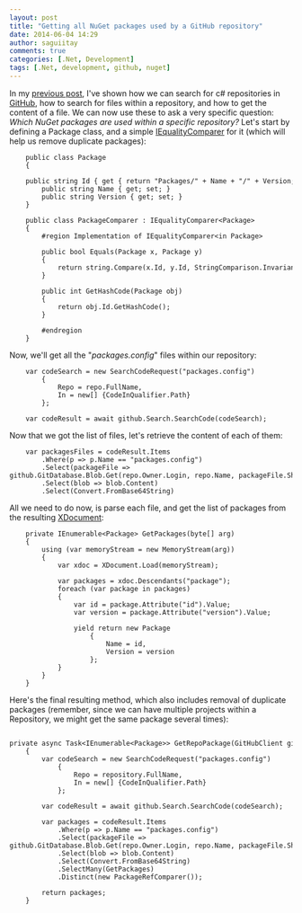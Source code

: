 ```yaml
---
layout: post
title: "Getting all NuGet packages used by a GitHub repository"
date: 2014-06-04 14:29
author: saguiitay
comments: true
categories: [.Net, Development]
tags: [.Net, development, github, nuget]
---
```

In my [previous post](http://itaysagui.wordpress.com/2014/06/03/playing-with-github-api-octokit-net/ "Playing with GitHub API – Octokit.Net"), I've shown how we can search for c\# repositories in [GitHub](http://www.github.com), how to search for files within a repository, and how to get the content of a file. We can now use these to ask a very specific question: *Which NuGet packages are used within a specific repository?* Let's start by defining a Package class, and a simple [IEqualityComparer](http://msdn.microsoft.com/en-us/library/ms132151(v=vs.110).aspx) for it (which will help us remove duplicate packages):

```
    public class Package
    {
        public string Id { get { return "Packages/" + Name + "/" + Version; } }
        public string Name { get; set; }
        public string Version { get; set; }
    }
```

```
    public class PackageComparer : IEqualityComparer<Package>
    {
        #region Implementation of IEqualityComparer<in Package>
 
        public bool Equals(Package x, Package y)
        {
            return string.Compare(x.Id, y.Id, StringComparison.InvariantCultureIgnoreCase) == 0;
        }
 
        public int GetHashCode(Package obj)
        {
            return obj.Id.GetHashCode();
        }
 
        #endregion
    }
```

Now, we'll get all the "*packages.config*" files within our repository:

```
    var codeSearch = new SearchCodeRequest("packages.config")
        {
            Repo = repo.FullName, 
            In = new[] {CodeInQualifier.Path}
        };
 
    var codeResult = await github.Search.SearchCode(codeSearch);
```

Now that we got the list of files, let's retrieve the content of each of them:

```
    var packagesFiles = codeResult.Items
        .Where(p => p.Name == "packages.config")
        .Select(packageFile => github.GitDatabase.Blob.Get(repo.Owner.Login, repo.Name, packageFile.Sha).Result)
        .Select(blob => blob.Content)
        .Select(Convert.FromBase64String)
```

All we need to do now, is parse each file, and get the list of packages from the resulting [XDocument](http://msdn.microsoft.com/en-us/library/system.xml.linq.xdocument(v=vs.110).aspx):

```
    private IEnumerable<Package> GetPackages(byte[] arg)
    {
        using (var memoryStream = new MemoryStream(arg))
        {
            var xdoc = XDocument.Load(memoryStream);

            var packages = xdoc.Descendants("package");
            foreach (var package in packages)
            {
                var id = package.Attribute("id").Value;
                var version = package.Attribute("version").Value;
 
                yield return new Package
                    {
                        Name = id,
                        Version = version
                    };
            }
        }
    }
```

Here's the final resulting method, which also includes removal of duplicate packages (remember, since we can have multiple projects within a Repository, we might get the same package several times):

```
    private async Task<IEnumerable<Package>> GetRepoPackage(GitHubClient github, Repository repository)
    {
        var codeSearch = new SearchCodeRequest("packages.config")
            {
                Repo = repository.FullName, 
                In = new[] {CodeInQualifier.Path}
            };
 
        var codeResult = await github.Search.SearchCode(codeSearch);
 
        var packages = codeResult.Items
            .Where(p => p.Name == "packages.config")
            .Select(packageFile => github.GitDatabase.Blob.Get(repo.Owner.Login, repo.Name, packageFile.Sha).Result)
            .Select(blob => blob.Content)
            .Select(Convert.FromBase64String)
            .SelectMany(GetPackages)
            .Distinct(new PackageRefComparer());

        return packages;
    }
```

